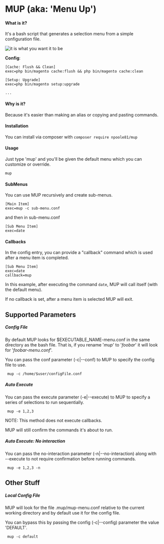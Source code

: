 # **MUP (aka: 'Menu Up')**
#### **What is it?**
It's a bash script that generates a selection menu from a simple configuration file.

![it is what you want it to be](https://i.imgur.com/fVhS4Rt.png)

**Config**: 
```
[Cache: Flush && Clean]
exec=php bin/magento cache:flush && php bin/magento cache:clean

[Setup: Upgrade]
exec=php bin/magento setup:upgrade

...
```

#### **Why is it?**

Because it's easier than making an alias or copying and pasting commands.

#### **Installation**

You can install via composer with ```composer require npoole81/mup```

#### **Usage**

Just type 'mup' and you'll be given the default menu which you can customize or override.

```
mup
```

#### **SubMenus**
You can use MUP recursively and create sub-menus.
```
[Main Item]
exec=mup -c sub-menu.conf
```

and then in sub-menu.conf

```
[Sub Menu Item]
exec=date
```

#### **Callbacks**

In the config entry, you can provide a "callback" command which is used after a menu item is completed.

```
[Sub Menu Item]
exec=date
callback=mup
```
In this example, after executing the command `date`, MUP will call itself (with the default menu). 

If no callback is set, after a menu item is selected MUP will exit. 

## **Supported Parameters**

##### **Config File**

By default MUP looks for $EXECUTABLE_NAME-menu.conf in the same directory as the bash file.  That is, if you rename '*mup*' to '*foobar*' it will look for '*foobar-menu.conf*'. 

You can pass the conf parameter (-c|--conf) to MUP to specify the config file to use.  

``` mup -c /home/$user/configFile.conf``` 

##### **Auto Execute**

You can pass the execute parameter (-e|--execute) to MUP to specify a series of selections to run sequentially.

``` mup -e 1,2,3```

NOTE: This method does not execute callbacks.

MUP will still confirm the commands it's about to run.

##### **Auto Execute: No interaction**

You can pass the no-interaction parameter (-n|--no-interaction) along with --execute to not require confirmation before running commands.

``` mup -e 1,2,3 -n```

## **Other Stuff**

##### **Local Config File**

MUP will look for the file .mup/mup-menu.conf relative to the current working directory and by default use it for the config file.

You can bypass this by passing the config (-c|--config) parameter the value 'DEFAULT'.

``` mup -c default```
